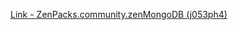 [Link - ZenPacks.community.zenMongoDB (j053ph4)](https://github.com/j053ph4/ZenPacks.community.zenMongoDB)
